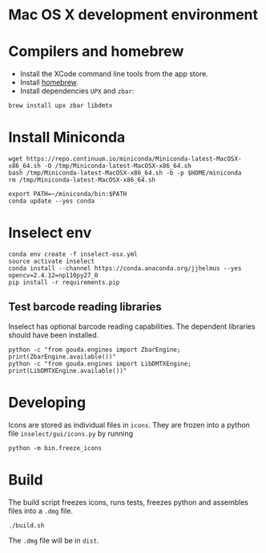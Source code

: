 # Mac OS X development environment

# Compilers and homebrew

* Install the XCode command line tools from the app store.
* Install [homebrew](http://brew.sh/).
* Install dependencies `UPX` and `zbar`:

```
brew install upx zbar libdmtx
```

# Install Miniconda

```
wget https://repo.continuum.io/miniconda/Miniconda-latest-MacOSX-x86_64.sh -O /tmp/Miniconda-latest-MacOSX-x86_64.sh
bash /tmp/Miniconda-latest-MacOSX-x86_64.sh -b -p $HOME/miniconda
rm /tmp/Miniconda-latest-MacOSX-x86_64.sh

export PATH=~/miniconda/bin:$PATH
conda update --yes conda
```

# Inselect env

```
conda env create -f inselect-osx.yml
source activate inselect
conda install --channel https://conda.anaconda.org/jjhelmus --yes opencv=2.4.12=np110py27_0
pip install -r requirements.pip
```

## Test barcode reading libraries

Inselect has optional barcode reading capabilities. The dependent libraries
should have been installed.

```
python -c "from gouda.engines import ZbarEngine; print(ZbarEngine.available())"
python -c "from gouda.engines import LibDMTXEngine; print(LibDMTXEngine.available())"
```

# Developing

Icons are stored as individual files in `icons`. They are frozen into
a python file `inselect/gui/icons.py` by running

```
python -m bin.freeze_icons
```

# Build

The build script freezes icons, runs tests, freezes python and assembles files
into a `.dmg` file.

```
./build.sh
```

The `.dmg` file will be in `dist`.
